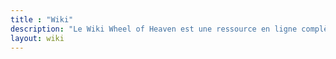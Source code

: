 ```yaml
---
title : "Wiki"
description: "Le Wiki Wheel of Heaven est une ressource en ligne complète qui sert de vaste répertoire d'informations liées aux thèmes principaux du site. Il propose une large gamme d'articles couvrant divers aspects de l'hypothèse sur le rôle d'une civilisation extraterrestre avancée dans la formation de l'histoire humaine et le développement de la vie sur Terre. C'est un outil inestimable pour les utilisateurs cherchant à approfondir leur compréhension de l'exploration des connexions et des origines cosmiques de l'humanité par le site."
layout: wiki
---
```

